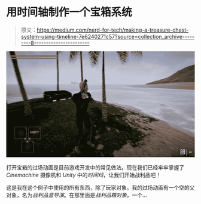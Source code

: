 # 用时间轴制作一个宝箱系统

> 原文：<https://medium.com/nerd-for-tech/making-a-treasure-chest-system-using-timeline-7e6240271c57?source=collection_archive---------8----------------------->

![](img/af143baf72aca8d1ed2dd8f4da9c808f.png)

打开宝箱的过场动画是目前游戏开发中的常见做法。现在我们已经牢牢掌握了 *Cinemachine* 摄像机和 *Unity* 中的*时间线*，让我们开始战利品吧！

这是我在这个例子中使用的所有东西，除了玩家对象。我的过场动画有一个空的父对象，名为*战利品盒导演*。在那里面是*战利品箱对象*，一个…